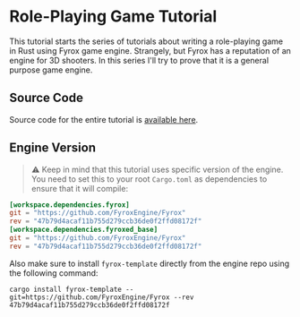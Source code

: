 # Role-Playing Game Tutorial

This tutorial starts the series of tutorials about writing a role-playing game in Rust using Fyrox game engine. Strangely,
but Fyrox has a reputation of an engine for 3D shooters. In this series I'll try to prove that it is a general purpose
game engine.

## Source Code

Source code for the entire tutorial is [available here](https://github.com/fyrox-book/fyrox-book.github.io/tree/main/src/code/tutorials/rpg).

## Engine Version

> ⚠️ Keep in mind that this tutorial uses specific version of the engine. You need to set this to your root `Cargo.toml` as
> dependencies to ensure that it will compile:

```toml
[workspace.dependencies.fyrox]
git = "https://github.com/FyroxEngine/Fyrox"
rev = "47b79d4acaf11b755d279ccb36de0f2ffd08172f"
[workspace.dependencies.fyroxed_base]
git = "https://github.com/FyroxEngine/Fyrox"
rev = "47b79d4acaf11b755d279ccb36de0f2ffd08172f"
```

Also make sure to install `fyrox-template` directly from the engine repo using the following command:

```shell
cargo install fyrox-template --git=https://github.com/FyroxEngine/Fyrox --rev 47b79d4acaf11b755d279ccb36de0f2ffd08172f
```